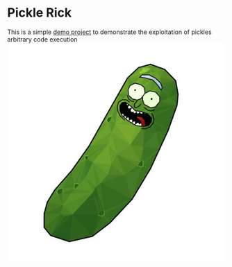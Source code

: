# Pickle Rick
This is a simple [demo project](https://www.piecesofpy.com/projects/4) to demonstrate the exploitation of pickles arbitrary code execution
![pickle rick](/picklerick.jpg)
